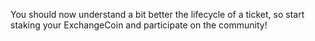 You should now understand a bit better the lifecycle of a ticket, so start staking your ExchangeCoin and participate on the community!
